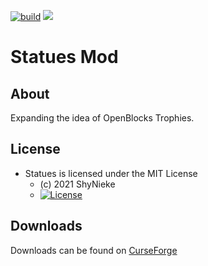 [![build](https://github.com/ShyNieke/StatuesMod/actions/workflows/build.yml/badge.svg)](https://github.com/ShyNieke/StatuesMod/actions/workflows/build.yml) [![](http://cf.way2muchnoise.eu/versions/253172.svg)](https://www.curseforge.com/minecraft/mc-mods/statues)

# Statues Mod #

## About ##
Expanding the idea of OpenBlocks Trophies.

## License ##
* Statues is licensed under the MIT License
  - (c) 2021 ShyNieke
  - [![License](https://img.shields.io/badge/License-MIT-red.svg?style=flat)](http://opensource.org/licenses/MIT)

## Downloads ##
Downloads can be found on [CurseForge](https://www.curseforge.com/minecraft/mc-mods/statues)
